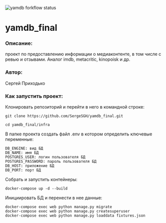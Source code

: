 ![yamdb forkflow status](https://github.com/SergeSGH/yamdb_final/workflows/yamdb_workflow/badge.svg)
# yamdb_final
### Описание:
проект по предоставлению информации о медиаконтенте, в том числе с ревью и отзывами.
Аналог imdb, metacritic, kinopoisk и др.

### Автор:
Сергей Приходько

### Как запустить проект:

Клонировать репозиторий и перейти в него в командной строке:
```
git clone https://github.com/SergeSGH/yamdb_final.git
```
```
cd yamdb_final/infra
```
В папке проекта создать файл .env в котором определить ключевые переменные:
```
DB_ENGINE: вид БД
DB_NAME: имя БД
POSTGRES_USER: логин пользователя БД
POSTGRES_PASSWORD: пароль пользователя БД
DB_HOST: приложение БД 
DB_PORT: порт БД
```
Собрать и запустить контейнеры:
```
docker-compose up -d --build
```

Инициировать БД и перенести в нее данные:
```
docker-compose exec web python manage.py migrate
docker-compose exec web python manage.py createsuperuser
docker-compose exec web python manage.py loaddata fixtures.json
```